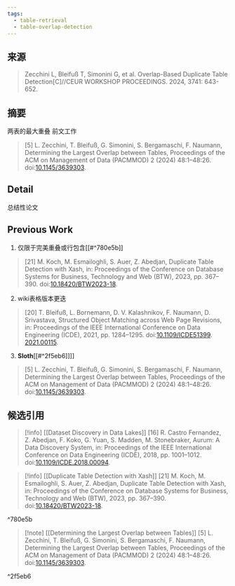 ```yaml
---
tags:
  - table-retrieval
  - table-overlap-detection
---
```

## 来源

> Zecchini L, Bleifuß T, Simonini G, et al. Overlap-Based Duplicate Table Detection[C]//CEUR WORKSHOP PROCEEDINGS. 2024, 3741: 643-652.
## 摘要
两表的最大重叠
前文工作
> [5] L. Zecchini, T. Bleifuß, G. Simonini, S. Bergamaschi, F. Naumann, Determining the Largest Overlap between Tables, Proceedings of the ACM on Management of Data (PACMMOD) 2 (2024) 48:1–48:26. doi:[10.1145/3639303](http://dx.doi.org/10.1145/3639303).

##  Detail

总结性论文

## Previous Work
1. 仅限于完美重叠或行包含[[#^780e5b]]
> [21] M. Koch, M. Esmailoghli, S. Auer, Z. Abedjan, Duplicate Table Detection with Xash, in: Proceedings of the Conference on Database Systems for Business, Technology and Web (BTW), 2023, pp. 367–390. doi:[10.18420/BTW2023-18](http://dx.doi.org/10.18420/BTW2023-18).
2. wiki表格版本更迭
>[20] T. Bleifuß, L. Bornemann, D. V. Kalashnikov, F. Naumann, D. Srivastava, Structured Object Matching across Web Page Revisions, in: Proceedings of the IEEE International Conference on Data Engineering (ICDE), 2021, pp. 1284–1295. doi:[10.1109/ICDE51399](http://dx.doi.org/10.1109/ICDE51399.2021.00115). [2021.00115](http://dx.doi.org/10.1109/ICDE51399.2021.00115).
3. **Sloth**[[#^2f5eb6]]]]
> [5] L. Zecchini, T. Bleifuß, G. Simonini, S. Bergamaschi, F. Naumann, Determining the Largest Overlap between Tables, Proceedings of the ACM on Management of Data (PACMMOD) 2 (2024) 48:1–48:26. doi:[10.1145/3639303](http://dx.doi.org/10.1145/3639303).

## 候选引用

> [!info] [[Dataset Discovery in Data Lakes]]
> [16] R. Castro Fernandez, Z. Abedjan, F. Koko, G. Yuan, S. Madden, M. Stonebraker, Aurum: A Data Discovery System, in: Proceedings of the IEEE International Conference on Data Engineering (ICDE), 2018, pp. 1001–1012. doi:[10.1109/ICDE.2018.00094](http://dx.doi.org/10.1109/ICDE.2018.00094).


> [!info] [[Duplicate Table Detection with Xash]]
> [21] M. Koch, M. Esmailoghli, S. Auer, Z. Abedjan, Duplicate Table Detection with Xash, in: Proceedings of the Conference on Database Systems for Business, Technology and Web (BTW), 2023, pp. 367–390. doi:[10.18420/BTW2023-18](http://dx.doi.org/10.18420/BTW2023-18).

^780e5b

> [!note] [[Determining the Largest Overlap between Tables]]
> [5] L. Zecchini, T. Bleifuß, G. Simonini, S. Bergamaschi, F. Naumann, Determining the Largest Overlap between Tables, Proceedings of the ACM on Management of Data (PACMMOD) 2 (2024) 48:1–48:26. doi:[10.1145/3639303](http://dx.doi.org/10.1145/3639303).

^2f5eb6

 

